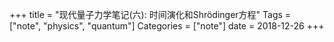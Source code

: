+++
title = "现代量子力学笔记(六): 时间演化和Shrödinger方程"
Tags = ["note", "physics", "quantum"]
Categories = ["note"]
date = 2018-12-26
+++
